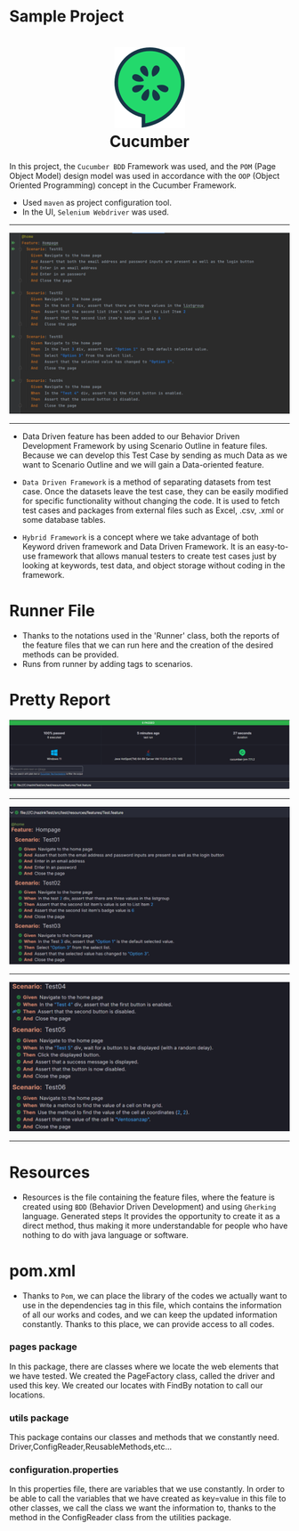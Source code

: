 # Sample Project


<h1 align="center">
  <img src="https://raw.githubusercontent.com/cucumber/cucumber-js/4c80df1a25c3bb25dc57d65ab8e5ee842a469826/docs/images/logo.svg" alt="">
  <br>
  Cucumber
</h1>


In this project, the `Cucumber BDD` Framework was used, and the `POM` (Page Object Model) design model was used in accordance with the `OOP` (Object Oriented Programming) concept in the Cucumber Framework.
* Used `maven` as project configuration tool.
* In the UI, `Selenium Webdriver` was used.
<hr>
<img src="https://github.com/ToKyOzY/nazinkTest/blob/master/Screenshot%202023-05-22%20134609.png" alt="">
<hr>

* Data Driven feature has been added to our Behavior Driven Development Framework by using Scenario Outline in feature files. 
Because we can develop this Test Case by sending as much Data as we want to Scenario Outline and we will gain a Data-oriented feature.

* `Data Driven Framework` is a method of separating datasets from test case. Once the datasets leave the test case, they can be easily modified for specific functionality without changing the code. It is used to fetch test cases and packages from external files such as Excel, .csv, .xml or some database tables.

* `Hybrid Framework` is a concept where we take advantage of both Keyword driven framework and Data Driven Framework. It is an easy-to-use framework that allows manual testers to create test cases just by looking at keywords, test data, and object storage without coding in the framework.

# Runner File
* Thanks to the notations used in the 'Runner' class, both the reports of the feature files that we can run here and the creation of the desired methods can be provided.
* Runs from runner by adding tags to scenarios.

# Pretty Report
<img src="https://github.com/ToKyOzY/nazinkTest/blob/master/Screenshot%202023-05-22%20133901.png" alt="">
<hr>
<img src="https://github.com/ToKyOzY/nazinkTest/blob/master/Screenshot%202023-05-22%20134812.png" alt=""/>
<hr>
<img src="https://github.com/ToKyOzY/nazinkTest/blob/master/Screenshot%202023-05-22%20134840.png" alt=""/>
<hr>

# Resources
* Resources is the file containing the feature files, where the feature is created using `BDD` (Behavior Driven Development) and using `Gherking` language. Generated steps
  It provides the opportunity to create it as a direct method, thus making it more understandable for people who have nothing to do with java language or software.

# pom.xml
* Thanks to `Pom`, we can place the library of the codes we actually want to use in the dependencies tag in this file, which contains the information of all our works and codes, and we can keep the updated information constantly. Thanks to this place, we can provide access to all codes.

### pages package <br/>
In this package, there are classes where we locate the web elements that we have tested. We created the PageFactory class, called the driver and used this key. We created our locates with FindBy notation to call our locations.

### utils package <br/>
This package contains our classes and methods that we constantly need.
Driver,ConfigReader,ReusableMethods,etc...

### configuration.properties <br/>
In this properties file, there are variables that we use constantly. In order to be able to call the variables that we have created as key=value in this file to other classes, we call the class we want the information to, thanks to the method in the ConfigReader class from the utilities package.




